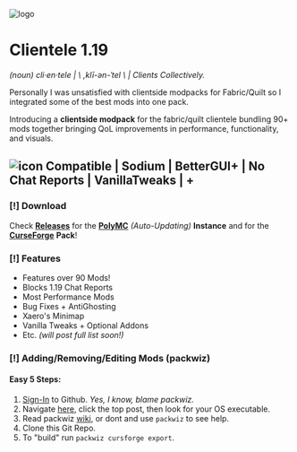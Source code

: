 ![logo](https://i.imgur.com/nT89svp.png)
# Clientele 1.19

*(noun) cli·en·tele |  \ ,klī-ən-ˈtel \  |  Clients Collectively.*

Personally I was unsatisfied with clientside modpacks for Fabric/Quilt so I integrated some of the best mods into one pack.

Introducing a **clientside modpack** for the fabric/quilt clientele bundling 90+ mods together bringing QoL improvements in performance, functionality, and visuals. 

## ![icon](https://i.imgur.com/fqoLqnn.png) Compatible | Sodium | BetterGUI+ | No Chat Reports | VanillaTweaks | +

### [!] Download 
Check [**Releases**](https://github.com/utsur0/clientele/releases) for the [**PolyMC**](https://github.com/utsur0/clientele/releases/download/v1.0/Clientele.zip) *(Auto-Updating)* **Instance** and for the [**CurseForge**](https://thumbs.gfycat.com/VapidIllBonobo-max-1mb.gif) **Pack**!

### [!] Features
- Features over 90 Mods!
- Blocks 1.19 Chat Reports
- Most Performance Mods
- Bug Fixes + AntiGhosting
- Xaero's Minimap
- Vanilla Tweaks + Optional Addons
- Etc. _(will post full list soon!)_

### [!] Adding/Removing/Editing Mods (packwiz)

#### Easy 5 Steps:
1. [Sign-In](https://github.com/login) to Github. *Yes, I know, blame packwiz.*
2. Navigate [here](https://github.com/packwiz/packwiz/actions/workflows/go.yml), click the top post, then look for your OS executable.
3. Read packwiz [wiki](https://packwiz.infra.link/tutorials/creating/getting-started/), or dont and use `packwiz` to see help.
4. Clone this Git Repo.
5. To "build" run `packwiz cursforge export`.
